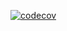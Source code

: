 [![codecov](https://codecov.io/gh/tuyendq/lthw-test-coverage/branch/main/graph/badge.svg?token=OQKLUST1J5)](https://codecov.io/gh/tuyendq/lthw-test-coverage)
